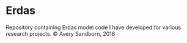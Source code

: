 # Erdas
Repository containing Erdas model code I have developed for various research projects.
© Avery Sandborn, 2016
